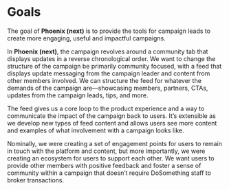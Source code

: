 # Goals

The goal of **Phoenix \(next\)** is to provide the tools for campaign leads to create more engaging, useful and impactful campaigns.

In **Phoenix \(next\)**, the campaign revolves around a community tab that displays updates in a reverse chronological order. We want to change the structure of the campaign be primarily community focused, with a feed that displays update messaging from the campaign leader and content from other members involved. We can structure the feed for whatever the demands of the campaign are––showcasing members, partners, CTAs, updates from the campaign leads, tips, and more.

The feed gives us a core loop to the product experience and a way to communicate the impact of the campaign back to users. It’s extensible as we develop new types of feed content and allows users see more content and examples of what involvement with a campaign looks like.

Nominally, we were creating a set of engagement points for users to remain in touch with the platform and content, but more importantly, we were creating an ecosystem for users to support each other. We want users to provide other members with positive feedback and foster a sense of community within a campaign that doesn’t require DoSomething staff to broker transactions.


